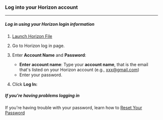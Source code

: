 ### Log into your Horizon account
__________________________________
##### Log in using your Horizon login information

1. [Launch Horizon File](Launch%20Horizon%20File.md)

2. Go to Horizon log in page.

3. Enter **Account Name** and **Password**:

    - **Enter** **account name**: Type your **account name**, that is the email that's listed on your Horizon account (e.g., xxx@gmail.com) 
    - Enter your password. 

4. Click **Log In:**
##### If you're having problems logging in

If you're having trouble with your password, learn how to [Reset Your Password](Reset%20Your%20Password.md)

